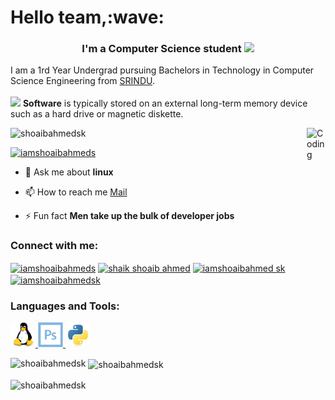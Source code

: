 
<h1 align="">Hello team,:wave:</h1>

<h3 align="center">I'm a Computer Science student <img src="https://camo.githubusercontent.com/c1dcb74cc1c1835b1d716f5051499a2814c683c806b15f04b0eba492863703e9/68747470733a2f2f63646e2e6472696262626c652e636f6d2f75736572732f3733303730332f73637265656e73686f74732f363538313234332f6176656e746f2e676966" width="30px"></h3>

I am a 1rd Year Undergrad pursuing Bachelors in Technology in Computer Science Engineering from [SRINDU](https://sriindu.ac.in///sriindu/). <br><br>
<img src="https://github.com/rudrabarad/rudrabarad/blob/master/Assets/Developer.gif" width="30px"> **Software**  is typically stored on an external long-term memory device such as a hard drive or magnetic diskette. <br>




<img align="right" alt="Coding" width="30px" src="https://camo.githubusercontent.com/c1dcb74cc1c1835b1d716f5051499a2814c683c806b15f04b0eba492863703e9/68747470733a2f2f63646e2e6472696262626c652e636f6d2f75736572732f3733303730332f73637265656e73686f74732f363538313234332f6176656e746f2e676966">

<p align="left"> <img src="https://komarev.com/ghpvc/?username=shoaibahmedsk&label=Profile%20views&color=0e75b6&style=flat" alt="shoaibahmedsk" /> </p>

<p align="left"> <a href="https://twitter.com/iamshoaibahmeds" target="blank"><img src="https://img.shields.io/twitter/follow/iamshoaibahmeds?logo=twitter&style=for-the-badge" alt="iamshoaibahmeds" /></a> </p>

- 💬 Ask me about **linux**

- 📫 How to reach me [Mail](mailto:shaikshoaib8919@gmail.com)

- ⚡ Fun fact **Men take up the bulk of developer jobs**

<h3 align="left">Connect with me:</h3>
<p align="left">
<a href="https://twitter.com/iamshoaibahmeds" target="blank"><img align="center" src="https://raw.githubusercontent.com/rahuldkjain/github-profile-readme-generator/master/src/images/icons/Social/twitter.svg" alt="iamshoaibahmeds" height="30" width="40" /></a>
<a href="https://www.linkedin.com/in/shaik-shoaib-ahmed-28a736230/" target="blank"><img align="center" src="https://raw.githubusercontent.com/rahuldkjain/github-profile-readme-generator/master/src/images/icons/Social/linked-in-alt.svg" alt="shaik shoaib ahmed" height="30" width="40" /></a>
<a href="https://fb.com/iamshoaibahmed sk" target="blank"><img align="center" src="https://raw.githubusercontent.com/rahuldkjain/github-profile-readme-generator/master/src/images/icons/Social/facebook.svg" alt="iamshoaibahmed sk" height="30" width="40" /></a>
<a href="https://instagram.com/iamshoaibahmedsk" target="blank"><img align="center" src="https://raw.githubusercontent.com/rahuldkjain/github-profile-readme-generator/master/src/images/icons/Social/instagram.svg" alt="iamshoaibahmedsk" height="30" width="40" /></a>
</p>

<h3 align="left">Languages and Tools:</h3>
<p align="left"> <a href="https://www.linux.org/" target="_blank" rel="noreferrer"> <img src="https://raw.githubusercontent.com/devicons/devicon/master/icons/linux/linux-original.svg" alt="linux" width="40" height="40"/> </a> <a href="https://www.photoshop.com/en" target="_blank" rel="noreferrer"> <img src="https://raw.githubusercontent.com/devicons/devicon/master/icons/photoshop/photoshop-line.svg" alt="photoshop" width="40" height="40"/> </a> <a href="https://www.python.org" target="_blank" rel="noreferrer"> <img src="https://raw.githubusercontent.com/devicons/devicon/master/icons/python/python-original.svg" alt="python" width="40" height="40"/> </a> </p>

<p><img align="left" src="https://github-readme-stats.vercel.app/api/top-langs?username=shoaibahmedsk&show_icons=true&locale=en&layout=compact" alt="shoaibahmedsk" /></p>

<p>&nbsp;<img align="center" src="https://github-readme-stats.vercel.app/api?username=shoaibahmedsk&show_icons=true&locale=en" alt="shoaibahmedsk" /></p>

<p><img align="center" src="https://github-readme-streak-stats.herokuapp.com/?user=shoaibahmedsk&" alt="shoaibahmedsk" /></p>






